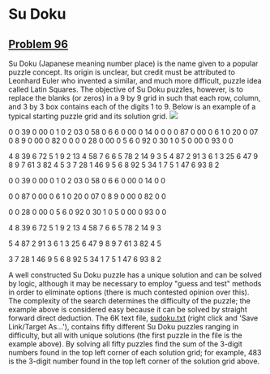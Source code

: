 # Su Doku
## [Problem 96](https://projecteuler.net/problem=96)
Su Doku (Japanese meaning number place) is the name given to a popular puzzle concept. Its origin is unclear, but credit must be attributed to Leonhard Euler who invented a similar, and much more difficult, puzzle idea called Latin Squares. The objective of Su Doku puzzles, however, is to replace the blanks (or zeros) in a 9 by 9 grid in such that each row, column, and 3 by 3 box contains each of the digits 1 to 9. Below is an example of a typical starting puzzle grid and its solution grid.
![](https://projecteuler.net/images/spacer.gif)


0 0 39 0 00 0 1
0 2 03 0 58 0 6
6 0 00 0 14 0 0
0 0 87 0 00 0 6
1 0 20 0 07 0 8
9 0 00 0 82 0 0
0 0 28 0 00 0 5
6 0 92 0 30 1 0
5 0 00 0 93 0 0



4 8 39 6 72 5 1
9 2 13 4 58 7 6
6 5 78 2 14 9 3
5 4 87 2 91 3 6
1 3 25 6 47 9 8
9 7 61 3 82 4 5
3 7 28 1 46 9 5
6 8 92 5 34 1 7
5 1 47 6 93 8 2



0 0 39 0 00 0 1
0 2 03 0 58 0 6
6 0 00 0 14 0 0


0 0 87 0 00 0 6
1 0 20 0 07 0 8
9 0 00 0 82 0 0


0 0 28 0 00 0 5
6 0 92 0 30 1 0
5 0 00 0 93 0 0


4 8 39 6 72 5 1
9 2 13 4 58 7 6
6 5 78 2 14 9 3


5 4 87 2 91 3 6
1 3 25 6 47 9 8
9 7 61 3 82 4 5


3 7 28 1 46 9 5
6 8 92 5 34 1 7
5 1 47 6 93 8 2






































A well constructed Su Doku puzzle has a unique solution and can be solved by logic, although it may be necessary to employ "guess and test" methods in order to eliminate options (there is much contested opinion over this). The complexity of the search determines the difficulty of the puzzle; the example above is considered easy because it can be solved by straight forward direct deduction.
The 6K text file, [sudoku.txt](project/resources/p096_sudoku.txt) (right click and 'Save Link/Target As...'), contains fifty different Su Doku puzzles ranging in difficulty, but all with unique solutions (the first puzzle in the file is the example above).
By solving all fifty puzzles find the sum of the 3-digit numbers found in the top left corner of each solution grid; for example, 483 is the 3-digit number found in the top left corner of the solution grid above.
